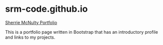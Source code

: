 # srm-code.github.io

[Sherrie McNulty Portfolio](https://srm-code.github.io/)

This is a portfolio page written in Bootstrap that has an introductory profile and links to my projects.
